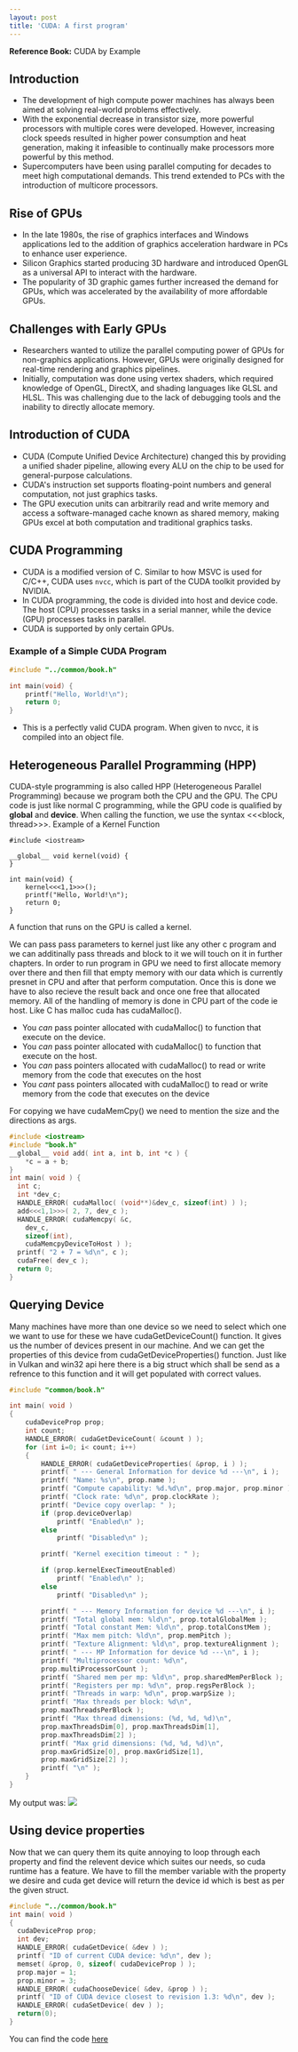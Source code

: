 ```yaml
---
layout: post
title: 'CUDA: A first program'
---
```


**Reference Book:** CUDA by Example

## Introduction
- The development of high compute power machines has always been aimed at solving real-world problems effectively.
- With the exponential decrease in transistor size, more powerful processors with multiple cores were developed. However, increasing clock speeds resulted in higher power consumption and heat generation, making it infeasible to continually make processors more powerful by this method.
- Supercomputers have been using parallel computing for decades to meet high computational demands. This trend extended to PCs with the introduction of multicore processors.

## Rise of GPUs
- In the late 1980s, the rise of graphics interfaces and Windows applications led to the addition of graphics acceleration hardware in PCs to enhance user experience.
- Silicon Graphics started producing 3D hardware and introduced OpenGL as a universal API to interact with the hardware.
- The popularity of 3D graphic games further increased the demand for GPUs, which was accelerated by the availability of more affordable GPUs.

## Challenges with Early GPUs
- Researchers wanted to utilize the parallel computing power of GPUs for non-graphics applications. However, GPUs were originally designed for real-time rendering and graphics pipelines.
- Initially, computation was done using vertex shaders, which required knowledge of OpenGL, DirectX, and shading languages like GLSL and HLSL. This was challenging due to the lack of debugging tools and the inability to directly allocate memory.

## Introduction of CUDA
- CUDA (Compute Unified Device Architecture) changed this by providing a unified shader pipeline, allowing every ALU on the chip to be used for general-purpose calculations.
- CUDA's instruction set supports floating-point numbers and general computation, not just graphics tasks.
- The GPU execution units can arbitrarily read and write memory and access a software-managed cache known as shared memory, making GPUs excel at both computation and traditional graphics tasks.

## CUDA Programming
- CUDA is a modified version of C. Similar to how MSVC is used for C/C++, CUDA uses `nvcc`, which is part of the CUDA toolkit provided by NVIDIA.
- In CUDA programming, the code is divided into host and device code. The host (CPU) processes tasks in a serial manner, while the device (GPU) processes tasks in parallel.
- CUDA is supported by only certain GPUs.

### Example of a Simple CUDA Program
```c
#include "../common/book.h"

int main(void) {
    printf("Hello, World!\n");
    return 0;
}

```

- This is a perfectly valid CUDA program. When given to nvcc, it is compiled into an object file.

## Heterogeneous Parallel Programming (HPP)
CUDA-style programming is also called HPP (Heterogeneous Parallel Programming) because we program both the CPU and the GPU.
The CPU code is just like normal C programming, while the GPU code is qualified by __global__ and __device__. When calling the function, we use the syntax <<<block, thread>>>.
Example of a Kernel Function
```cuda
#include <iostream>

__global__ void kernel(void) {
}

int main(void) {
    kernel<<<1,1>>>();
    printf("Hello, World!\n");
    return 0;
}
```

A function that runs on the GPU is called a kernel.

We can pass pass parameters to kernel just like any other c program and we can additinally pass threads and block to it we will touch on it in further chapters. In order to run program in GPU we need to first allocate memory over there and then fill that empty memory with our data which is currently presnet in CPU and after that perform computation. Once this is done we have to also recieve the result back and once one free that allocated memory. All of the handling of memory is done in CPU part of the code ie host. Like C has malloc cuda has cudaMalloc(). 

- You *can* pass pointer allocated with cudaMalloc() to function that execute on the device.
- You *can* pass pointer allocated with cudaMalloc() to function that execute on the host.
- You *can* pass pointers allocated with cudaMalloc() to read or write memory from the code that executes on the host
- You *cant* pass pointers allocated with cudaMalloc() to read or write memory from the code that executes on the device

For copying we have cudaMemCpy() we need to mention the size and the directions as args. 

```c
#include <iostream>
#include "book.h"
__global__ void add( int a, int b, int *c ) {
	*c = a + b;
}
int main( void ) {
  int c;
  int *dev_c;
  HANDLE_ERROR( cudaMalloc( (void**)&dev_c, sizeof(int) ) );
  add<<<1,1>>>( 2, 7, dev_c );
  HANDLE_ERROR( cudaMemcpy( &c,
    dev_c,
    sizeof(int),
    cudaMemcpyDeviceToHost ) );
  printf( "2 + 7 = %d\n", c );
  cudaFree( dev_c );
  return 0;
}
```

## Querying Device

Many machines have more than one device so we need to select which one we want to use for these we have cudaGetDeviceCount() function. It gives us the number of devices present in our machine. And we can get the properties of this device from cudaGetDeviceProperties() function. Just like in Vulkan and win32 api here there is a big struct which shall be send as a refrence to this function and it will get populated with correct values. 

```c
#include "common/book.h"

int main( void ) 
{
    cudaDeviceProp prop;
    int count;
    HANDLE_ERROR( cudaGetDeviceCount( &count ) );
    for (int i=0; i< count; i++)
    {
        HANDLE_ERROR( cudaGetDeviceProperties( &prop, i ) );
        printf( " --- General Information for device %d ---\n", i );
        printf( "Name: %s\n", prop.name );
        printf( "Compute capability: %d.%d\n", prop.major, prop.minor );
        printf( "Clock rate: %d\n", prop.clockRate );
        printf( "Device copy overlap: " );
        if (prop.deviceOverlap)
            printf( "Enabled\n" );
        else
            printf( "Disabled\n" );

        printf( "Kernel execition timeout : " );

        if (prop.kernelExecTimeoutEnabled)
            printf( "Enabled\n" );
        else
            printf( "Disabled\n" );

        printf( " --- Memory Information for device %d ---\n", i );
        printf( "Total global mem: %ld\n", prop.totalGlobalMem );
        printf( "Total constant Mem: %ld\n", prop.totalConstMem );
        printf( "Max mem pitch: %ld\n", prop.memPitch );
        printf( "Texture Alignment: %ld\n", prop.textureAlignment );
        printf( " --- MP Information for device %d ---\n", i );
        printf( "Multiprocessor count: %d\n",
        prop.multiProcessorCount );
        printf( "Shared mem per mp: %ld\n", prop.sharedMemPerBlock );
        printf( "Registers per mp: %d\n", prop.regsPerBlock );
        printf( "Threads in warp: %d\n", prop.warpSize );
        printf( "Max threads per block: %d\n",
        prop.maxThreadsPerBlock );
        printf( "Max thread dimensions: (%d, %d, %d)\n",
        prop.maxThreadsDim[0], prop.maxThreadsDim[1],
        prop.maxThreadsDim[2] );
        printf( "Max grid dimensions: (%d, %d, %d)\n",
        prop.maxGridSize[0], prop.maxGridSize[1],
        prop.maxGridSize[2] );
        printf( "\n" );
    }
}
```

My output was:
![](https://i.ibb.co/ZT8Tzw7/Screenshot-2024-07-27-233749.png)

## Using device properties

Now that we can query them its quite annoying to loop through each property and find the relevent device which suites our needs, so cuda runtime has a feature. We have to fill the member variable with the property we desire and cuda get device will return the device id which is best as per the given struct. 

```c
#include "../common/book.h"
int main( void ) 
{
  cudaDeviceProp prop;
  int dev;
  HANDLE_ERROR( cudaGetDevice( &dev ) );
  printf( "ID of current CUDA device: %d\n", dev );
  memset( &prop, 0, sizeof( cudaDeviceProp ) );
  prop.major = 1;
  prop.minor = 3;
  HANDLE_ERROR( cudaChooseDevice( &dev, &prop ) );
  printf( "ID of CUDA device closest to revision 1.3: %d\n", dev );
  HANDLE_ERROR( cudaSetDevice( dev ) );
  return(0);
}
```

You can find the code [here](https://github.com/yashcgosavi/cuda)
